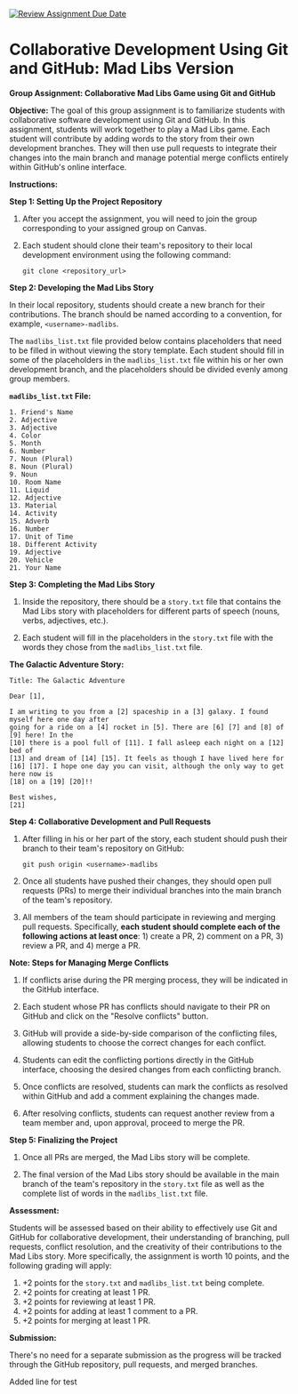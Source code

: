 [![Review Assignment Due Date](https://classroom.github.com/assets/deadline-readme-button-24ddc0f5d75046c5622901739e7c5dd533143b0c8e959d652212380cedb1ea36.svg)](https://classroom.github.com/a/CH6v3YMd)
# Collaborative Development Using Git and GitHub: Mad Libs Version

**Group Assignment: Collaborative Mad Libs Game using Git and GitHub**

**Objective:**
The goal of this group assignment is to familiarize students with collaborative software development using Git and GitHub. In this assignment, students will work together to play a Mad Libs game. Each student will contribute by adding words to the story from their own development branches. They will then use pull requests to integrate their changes into the main branch and manage potential merge conflicts entirely within GitHub's online interface.

**Instructions:**

**Step 1: Setting Up the Project Repository**

1. After you accept the assignment, you will need to join the group corresponding to your assigned group on Canvas.

2. Each student should clone their team's repository to their local development environment using the following command:
   ```
   git clone <repository_url>
   ```

**Step 2: Developing the Mad Libs Story**

In their local repository, students should create a new branch for their contributions. The branch should be named according to a convention, for example, `<username>-madlibs`.

The `madlibs_list.txt` file provided below contains placeholders that need to be filled in without viewing the story template. Each student should fill in some of the placeholders in the `madlibs_list.txt` file within his or her own development branch, and the placeholders should be divided evenly among group members.

**`madlibs_list.txt` File:**

```
1. Friend's Name
2. Adjective
3. Adjective
4. Color
5. Month
6. Number
7. Noun (Plural)
8. Noun (Plural)
9. Noun
10. Room Name
11. Liquid
12. Adjective
13. Material
14. Activity
15. Adverb
16. Number
17. Unit of Time
18. Different Activity
19. Adjective
20. Vehicle
21. Your Name
```

**Step 3: Completing the Mad Libs Story**

1. Inside the repository, there should be a `story.txt` file that contains the Mad Libs story with placeholders for different parts of speech (nouns, verbs, adjectives, etc.).

2. Each student will fill in the placeholders in the `story.txt` file with the words they chose from the `madlibs_list.txt` file.

**The Galactic Adventure Story:**

```
Title: The Galactic Adventure

Dear [1],

I am writing to you from a [2] spaceship in a [3] galaxy. I found myself here one day after
going for a ride on a [4] rocket in [5]. There are [6] [7] and [8] of [9] here! In the
[10] there is a pool full of [11]. I fall asleep each night on a [12] bed of
[13] and dream of [14] [15]. It feels as though I have lived here for
[16] [17]. I hope one day you can visit, although the only way to get here now is
[18] on a [19] [20]!!

Best wishes,
[21]
```

**Step 4: Collaborative Development and Pull Requests**

1. After filling in his or her part of the story, each student should push their branch to their team's repository on GitHub:
   ```
   git push origin <username>-madlibs
   ```

2. Once all students have pushed their changes, they should open pull requests (PRs) to merge their individual branches into the main branch of the team's repository.

3. All members of the team should participate in reviewing and merging pull requests.  Specifically, **each student should complete each of the following actions at least once**: 1) create a PR, 2) comment on a PR, 3) review a PR, and 4) merge a PR.

**Note: Steps for Managing Merge Conflicts**

1. If conflicts arise during the PR merging process, they will be indicated in the GitHub interface.

2. Each student whose PR has conflicts should navigate to their PR on GitHub and click on the "Resolve conflicts" button.

3. GitHub will provide a side-by-side comparison of the conflicting files, allowing students to choose the correct changes for each conflict.

4. Students can edit the conflicting portions directly in the GitHub interface, choosing the desired changes from each conflicting branch.

5. Once conflicts are resolved, students can mark the conflicts as resolved within GitHub and add a comment explaining the changes made.

6. After resolving conflicts, students can request another review from a team member and, upon approval, proceed to merge the PR.

**Step 5: Finalizing the Project**

1. Once all PRs are merged, the Mad Libs story will be complete.

2. The final version of the Mad Libs story should be available in the main branch of the team's repository in the `story.txt` file as well as the complete list of words in the `madlibs_list.txt` file.

**Assessment:**

Students will be assessed based on their ability to effectively use Git and GitHub for collaborative development, their understanding of branching, pull requests, conflict resolution, and the creativity of their contributions to the Mad Libs story.  More specifically, the assignment is worth 10 points, and the following grading will apply:
1. +2 points for the `story.txt` and `madlibs_list.txt` being complete.
2. +2 points for creating at least 1 PR.
3. +2 points for reviewing at least 1 PR.
4. +2 points for adding at least 1 comment to a PR.
5. +2 points for merging at least 1 PR.

**Submission:**

There's no need for a separate submission as the progress will be tracked through the GitHub repository, pull requests, and merged branches. 

Added line for test
